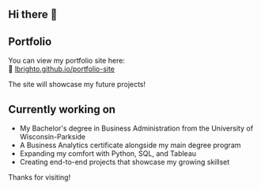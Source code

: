 ## Hi there 👋

## Portfolio

You can view my portfolio site here:  
🔗 [lbrighto.github.io/portfolio-site](https://lbrighto.github.io/portfolio-site/)

The site will showcase my future projects!

## Currently working on

- My Bachelor's degree in Business Administration from the University of Wisconsin-Parkside
- A Business Analytics certificate alongside my main degree program
- Expanding my comfort with Python, SQL, and Tableau
- Creating end-to-end projects that showcase my growing skillset

Thanks for visiting!
